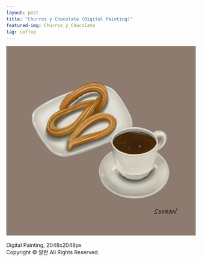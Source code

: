 ```yaml
---
layout: post
title: "Churros y Chocolate (Digital Painting)"
featured-img: Churros_y_Chocolate
tag: coffee
---
```


![](/assets/img/posts/Churros_y_Chocolate.jpg)

Digital Painting, 2048x2048px  
Copyright © 알란 All Rights Reserved.

